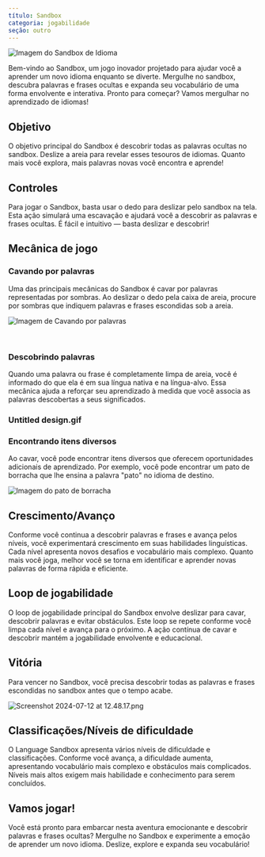 ```yaml
---
título: Sandbox
categoria: jogabilidade
seção: outro
---
```

![Imagem do Sandbox de Idioma](https://help.Studycat.com/hc/article_attachments/34873193987353)

Bem-vindo ao Sandbox, um jogo inovador projetado para ajudar você a aprender um novo idioma enquanto se diverte. Mergulhe no sandbox, descubra palavras e frases ocultas e expanda seu vocabulário de uma forma envolvente e interativa. Pronto para começar? Vamos mergulhar no aprendizado de idiomas!

## Objetivo

O objetivo principal do Sandbox é descobrir todas as palavras ocultas no sandbox. Deslize a areia para revelar esses tesouros de idiomas. Quanto mais você explora, mais palavras novas você encontra e aprende!

## Controles

Para jogar o Sandbox, basta usar o dedo para deslizar pelo sandbox na tela. Esta ação simulará uma escavação e ajudará você a descobrir as palavras e frases ocultas. É fácil e intuitivo — basta deslizar e descobrir!

## Mecânica de jogo

### Cavando por palavras

Uma das principais mecânicas do Sandbox é cavar por palavras representadas por sombras. Ao deslizar o dedo pela caixa de areia, procure por sombras que indiquem palavras e frases escondidas sob a areia.

![Imagem de Cavando por palavras](https://help.Studycat.com/hc/article_attachments/34873193990169)

 

### Descobrindo palavras

Quando uma palavra ou frase é completamente limpa de areia, você é informado do que ela é em sua língua nativa e na língua-alvo. Essa mecânica ajuda a reforçar seu aprendizado à medida que você associa as palavras descobertas a seus significados.

### Untitled design.gif

### Encontrando itens diversos

Ao cavar, você pode encontrar itens diversos que oferecem oportunidades adicionais de aprendizado. Por exemplo, você pode encontrar um pato de borracha que lhe ensina a palavra "pato" no idioma de destino.

![Imagem do pato de borracha](https://help.Studycat.com/hc/article_attachments/34873210402585)

## Crescimento/Avanço

Conforme você continua a descobrir palavras e frases e avança pelos níveis, você experimentará crescimento em suas habilidades linguísticas. Cada nível apresenta novos desafios e vocabulário mais complexo. Quanto mais você joga, melhor você se torna em identificar e aprender novas palavras de forma rápida e eficiente.

## Loop de jogabilidade

O loop de jogabilidade principal do Sandbox envolve deslizar para cavar, descobrir palavras e evitar obstáculos. Este loop se repete conforme você limpa cada nível e avança para o próximo. A ação contínua de cavar e descobrir mantém a jogabilidade envolvente e educacional.

## Vitória

Para vencer no Sandbox, você precisa descobrir todas as palavras e frases escondidas no sandbox antes que o tempo acabe.

![Screenshot 2024-07-12 at 12.48.17.png](https://help.Studycat.com/hc/article_attachments/34967564471577)

## Classificações/Níveis de dificuldade

O Language Sandbox apresenta vários níveis de dificuldade e classificações. Conforme você avança, a dificuldade aumenta, apresentando vocabulário mais complexo e obstáculos mais complicados. Níveis mais altos exigem mais habilidade e conhecimento para serem concluídos.

## Vamos jogar!

Você está pronto para embarcar nesta aventura emocionante e descobrir palavras e frases ocultas? Mergulhe no Sandbox e experimente a emoção de aprender um novo idioma. Deslize, explore e expanda seu vocabulário!